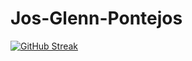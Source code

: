 # Jos-Glenn-Pontejos

[![GitHub Streak](https://streak-stats.demolab.com?user=josglenn&mode=weekly&exclude_days=Sun)](https://git.io/streak-stats)
